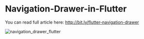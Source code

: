 # Navigation-Drawer-in-Flutter
You can read full article here: http://bit.ly/flutter-navigation-drawer

![navigation_drawer_flutter](https://user-images.githubusercontent.com/13075784/56983325-ffad5600-6ba0-11e9-88e8-ab50c95def51.jpg)
